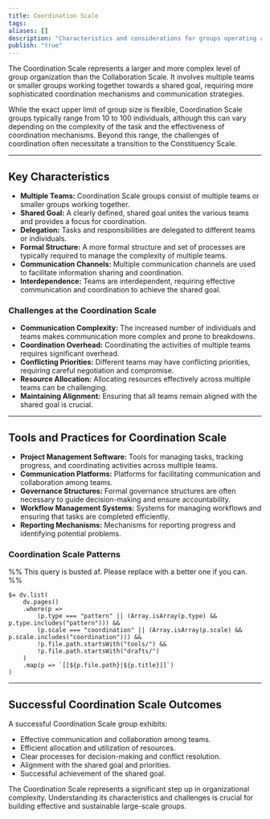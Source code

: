 ```yaml
---
title: Coordination Scale
tags: 
aliases: []
description: "Characteristics and considerations for groups operating at the Coordination Scale"
publish: "true"
---
```


The Coordination Scale represents a larger and more complex level of group organization than the Collaboration Scale.  It involves multiple teams or smaller groups working together towards a shared goal, requiring more sophisticated coordination mechanisms and communication strategies.  

While the exact upper limit of group size is flexible, Coordination Scale groups typically range from 10 to 100 individuals, although this can vary depending on the complexity of the task and the effectiveness of coordination mechanisms.  Beyond this range, the challenges of coordination often necessitate a transition to the Constituency Scale.

---

## Key Characteristics

* **Multiple Teams:**  Coordination Scale groups consist of multiple teams or smaller groups working together.
* **Shared Goal:**  A clearly defined, shared goal unites the various teams and provides a focus for coordination.
* **Delegation:**  Tasks and responsibilities are delegated to different teams or individuals.
* **Formal Structure:**  A more formal structure and set of processes are typically required to manage the complexity of multiple teams.
* **Communication Channels:**  Multiple communication channels are used to facilitate information sharing and coordination.
* **Interdependence:**  Teams are interdependent, requiring effective communication and coordination to achieve the shared goal.

### Challenges at the Coordination Scale

* **Communication Complexity:**  The increased number of individuals and teams makes communication more complex and prone to breakdowns.
* **Coordination Overhead:**  Coordinating the activities of multiple teams requires significant overhead.
* **Conflicting Priorities:**  Different teams may have conflicting priorities, requiring careful negotiation and compromise.
* **Resource Allocation:**  Allocating resources effectively across multiple teams can be challenging.
* **Maintaining Alignment:**  Ensuring that all teams remain aligned with the shared goal is crucial.

---

## Tools and Practices for Coordination Scale

* **Project Management Software:**  Tools for managing tasks, tracking progress, and coordinating activities across multiple teams.
* **Communication Platforms:**  Platforms for facilitating communication and collaboration among teams.
* **Governance Structures:**  Formal governance structures are often necessary to guide decision-making and ensure accountability.
* **Workflow Management Systems:**  Systems for managing workflows and ensuring that tasks are completed efficiently.
* **Reporting Mechanisms:**  Mechanisms for reporting progress and identifying potential problems.

### Coordination Scale Patterns

%% This query is busted af. Please replace with a better one if you can.  %%
```
$= dv.list(
    dv.pages()
    .where(p => 
        (p.type === "pattern" || (Array.isArray(p.type) && p.type.includes("pattern"))) &&
        (p.scale === "coordination" || (Array.isArray(p.scale) && p.scale.includes("coordination"))) &&
        !p.file.path.startsWith("tools/") &&
        !p.file.path.startsWith("drafts/")
    )
    .map(p => `[[${p.file.path}|${p.title}]]`)
)
```

---

## Successful Coordination Scale Outcomes

A successful Coordination Scale group exhibits:

* Effective communication and collaboration among teams.
* Efficient allocation and utilization of resources.
* Clear processes for decision-making and conflict resolution.
* Alignment with the shared goal and priorities.
* Successful achievement of the shared goal.

The Coordination Scale represents a significant step up in organizational complexity.  Understanding its characteristics and challenges is crucial for building effective and sustainable large-scale groups.